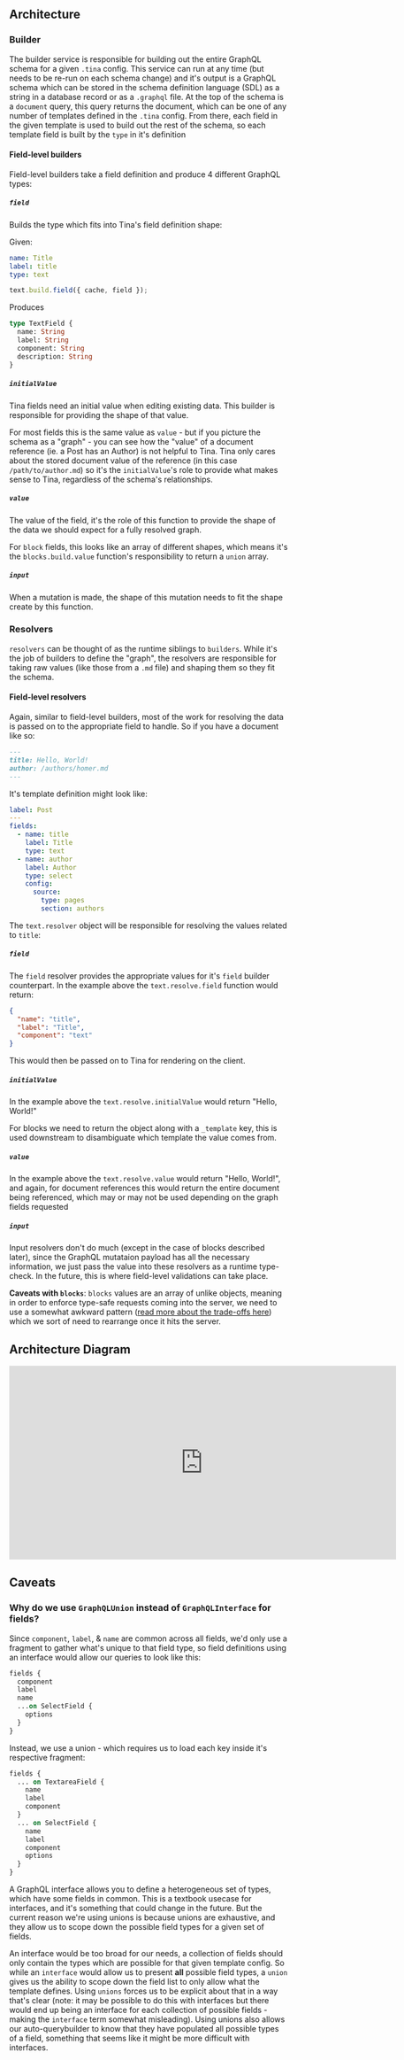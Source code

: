 ## Architecture

### Builder

The builder service is responsible for building out the entire GraphQL schema for a given `.tina` config. This service can run at any time (but needs to be re-run on each schema change) and it's output is a GraphQL schema which can be stored in the schema definition language (SDL) as a string in a database record or as a `.graphql` file. At the top of the schema is a `document` query, this query returns the document, which can be one of any number of templates defined in the `.tina` config. From there, each field in the given template is used to build out the rest of the schema, so each template field is built by the `type` in it's definition

#### Field-level builders

Field-level builders take a field definition and produce 4 different GraphQL types:

##### `field`

Builds the type which fits into Tina's field definition shape:

Given:

```yaml
name: Title
label: title
type: text
```

```js
text.build.field({ cache, field });
```

Produces

```graphql
type TextField {
  name: String
  label: String
  component: String
  description: String
}
```

##### `initialValue`

Tina fields need an initial value when editing existing data. This builder is responsible for providing the shape of that value.

For most fields this is the same value as `value` - but if you picture the schema as a "graph" - you can see how the "value" of a document reference (ie. a Post has an Author) is not helpful to Tina. Tina only cares about the stored document value of the reference (in this case `/path/to/author.md`) so it's the `initialValue`'s role to provide what makes sense to Tina, regardless of the schema's relationships.

##### `value`

The value of the field, it's the role of this function to provide the shape of the data we should expect for a fully resolved graph.

For `block` fields, this looks like an array of different shapes, which means it's the `blocks.build.value` function's responsibility to return a `union` array.

##### `input`

When a mutation is made, the shape of this mutation needs to fit the shape create by this function.

### Resolvers

`resolvers` can be thought of as the runtime siblings to `builders`. While it's the job of builders to define the "graph", the resolvers are responsible for taking raw values (like those from a `.md` file) and shaping them so they fit the schema.

#### Field-level resolvers

Again, similar to field-level builders, most of the work for resolving the data is passed on to the appropriate field to handle. So if you have a document like so:

```md
---
title: Hello, World!
author: /authors/homer.md
---
```

It's template definition might look like:

```yaml
label: Post
---
fields:
  - name: title
    label: Title
    type: text
  - name: author
    label: Author
    type: select
    config:
      source:
        type: pages
        section: authors
```

The `text.resolver` object will be responsible for resolving the values related to `title`:

##### `field`

The `field` resolver provides the appropriate values for it's `field` builder counterpart. In the example above the `text.resolve.field` function would return:

```json
{
  "name": "title",
  "label": "Title",
  "component": "text"
}
```

This would then be passed on to Tina for rendering on the client.

##### `initialValue`

In the example above the `text.resolve.initialValue` would return "Hello, World!"

For blocks we need to return the object along with a `_template` key, this is used downstream to disambiguate which template the value comes from.

##### `value`

In the example above the `text.resolve.value` would return "Hello, World!", and again, for document references this would return the entire document being referenced, which may or may not be used depending on the graph fields requested

##### `input`

Input resolvers don't do much (except in the case of blocks described later), since the GraphQL mutataion payload has all the necessary information, we just pass the value into these resolvers as a runtime type-check. In the future, this is where field-level validations can take place.

**Caveats with `blocks`**: `blocks` values are an array of unlike objects, meaning in order to enforce type-safe requests coming into the server, we need to use a somewhat awkward pattern ([read more about the trade-offs here](https://github.com/graphql/graphql-spec/blob/master/rfcs/InputUnion.md#-5-one-of-tagged-union)) which we sort of need to rearrange once it hits the server.

## Architecture Diagram

<iframe style="border:none" width="700" height="350" src="https://whimsical.com/embed/Kh28ULaAYKPRpeCLm3VG63@2Ux7TurymMtzhxz2sLxX"></iframe>

## Caveats

### Why do we use `GraphQLUnion` instead of `GraphQLInterface` for fields?

Since `component`, `label`, & `name` are common across all fields, we'd only use a fragment to gather what's unique to that field type, so field definitions using an interface would allow our queries to look like this:

```graphql
fields {
  component
  label
  name
  ...on SelectField {
    options
  }
}
```

Instead, we use a union - which requires us to load each key inside it's respective fragment:

```graphql
fields {
  ... on TextareaField {
    name
    label
    component
  }
  ... on SelectField {
    name
    label
    component
    options
  }
}
```

A GraphQL interface allows you to define a heterogeneous set of types, which have some fields in common. This is a textbook usecase for interfaces, and it's something that could change in the future. But the current reason we're using unions is because unions are exhaustive, and they allow us to scope down the possible field types for a given set of fields.

An interface would be too broad for our needs, a collection of fields should only contain the types which are possible for that given template config. So while an `interface` would allow us to present **all** possible field types, a `union` gives us the ability to scope down the field list to only allow what the template defines. Using `unions` forces us to be explicit about that in a way that's clear (note: it may be possible to do this with interfaces but there would end up being an interface for each collection of possible fields - making the `interface` term somewhat misleading). Using unions also allows our auto-querybuilder to know that they have populated all possible types of a field, something that seems like it might be more difficult with interfaces.
